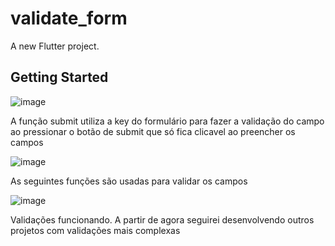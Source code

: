 # validate_form

A new Flutter project.

## Getting Started
![image](https://user-images.githubusercontent.com/47305804/199628265-ad5ffa7d-d41c-4518-8d2d-fe4718b68680.png)


A função submit utiliza a key do formulário para fazer a validação do campo ao pressionar o botão de submit que só fica clicavel ao preencher os campos 



![image](https://user-images.githubusercontent.com/47305804/199628352-27c8f4b1-5092-4605-a7fc-b6b08f6f66a3.png)

As seguintes funções são usadas para validar os campos


![image](https://user-images.githubusercontent.com/47305804/199628481-73ed0842-651a-450a-b769-f40b1bf5abc2.png)

Validações funcionando. A partir de agora seguirei desenvolvendo outros projetos com validações mais complexas
